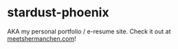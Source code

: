 # stardust-phoenix

AKA my personal portfolio / e-resume site. Check it out at [meetshermanchen.com](http://www.meetshermanchen.com)!
